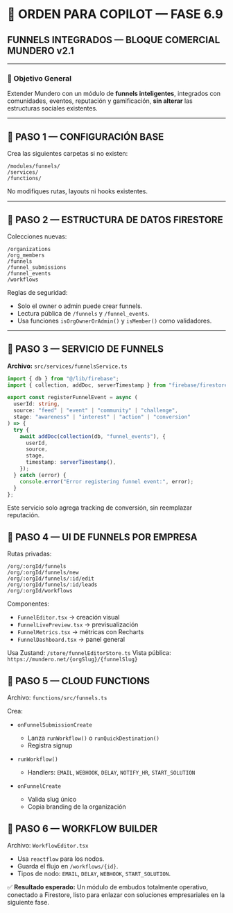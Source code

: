 # 🧠 ORDEN PARA COPILOT — FASE 6.9  
## FUNNELS INTEGRADOS — BLOQUE COMERCIAL MUNDERO v2.1

---

### 🎯 Objetivo General

Extender Mundero con un módulo de **funnels inteligentes**, integrados con comunidades, eventos, reputación y gamificación, **sin alterar** las estructuras sociales existentes.

---

## 🔹 PASO 1 — CONFIGURACIÓN BASE

Crea las siguientes carpetas si no existen:

```
/modules/funnels/
/services/
/functions/
```

No modifiques rutas, layouts ni hooks existentes.

---

## 🔹 PASO 2 — ESTRUCTURA DE DATOS FIRESTORE

Colecciones nuevas:

```
/organizations
/org_members
/funnels
/funnel_submissions
/funnel_events
/workflows
```

Reglas de seguridad:
- Solo el owner o admin puede crear funnels.
- Lectura pública de `/funnels` y `/funnel_events`.
- Usa funciones `isOrgOwnerOrAdmin()` y `isMember()` como validadores.

---

## 🔹 PASO 3 — SERVICIO DE FUNNELS

**Archivo:** `src/services/funnelsService.ts`

```ts
import { db } from "@/lib/firebase";
import { collection, addDoc, serverTimestamp } from "firebase/firestore";

export const registerFunnelEvent = async (
  userId: string,
  source: "feed" | "event" | "community" | "challenge",
  stage: "awareness" | "interest" | "action" | "conversion"
) => {
  try {
    await addDoc(collection(db, "funnel_events"), {
      userId,
      source,
      stage,
      timestamp: serverTimestamp(),
    });
  } catch (error) {
    console.error("Error registering funnel event:", error);
  }
};
```

Este servicio solo agrega tracking de conversión, sin reemplazar reputación.

## 🔹 PASO 4 — UI DE FUNNELS POR EMPRESA

Rutas privadas:

```
/org/:orgId/funnels
/org/:orgId/funnels/new
/org/:orgId/funnels/:id/edit
/org/:orgId/funnels/:id/leads
/org/:orgId/workflows
```

Componentes:

- `FunnelEditor.tsx` → creación visual
- `FunnelLivePreview.tsx` → previsualización
- `FunnelMetrics.tsx` → métricas con Recharts
- `FunnelDashboard.tsx` → panel general

Usa Zustand: `/store/funnelEditorStore.ts`
Vista pública: `https://mundero.net/{orgSlug}/{funnelSlug}`

## 🔹 PASO 5 — CLOUD FUNCTIONS

Archivo: `functions/src/funnels.ts`

Crea:

- `onFunnelSubmissionCreate`
  - Lanza `runWorkflow()` o `runQuickDestination()`
  - Registra signup

- `runWorkflow()`
  - Handlers: `EMAIL`, `WEBHOOK`, `DELAY`, `NOTIFY_HR`, `START_SOLUTION`

- `onFunnelCreate`
  - Valida slug único
  - Copia branding de la organización

## 🔹 PASO 6 — WORKFLOW BUILDER

Archivo: `WorkflowEditor.tsx`

- Usa `reactflow` para los nodos.
- Guarda el flujo en `/workflows/{id}`.
- Tipos de nodo: `EMAIL`, `DELAY`, `WEBHOOK`, `START_SOLUTION`.

✅ **Resultado esperado:**
Un módulo de embudos totalmente operativo, conectado a Firestore, listo para enlazar con soluciones empresariales en la siguiente fase.